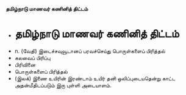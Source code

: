 **தமிழ்நாடு மாணவர் கணினித் திட்டம்**
- # தமிழ்நாடு மாணவர் கணினித் திட்டம்
- n. (வேதி) இடைச்சவுவூடானப் பரவச்செய்து பொருள்களைப் பிரித்தல்
- கலவைப் பிரிப்பு
- பிரிவினை
- பொருள்களைப் பிரித்தல்
- (இலக்) இணை உயிரின் இரண்டாம் உயிர் தனி ஒலிப்புடையதென்று காட்ட அதன்மீதிடப்படும் இரு புள்ளி அடையாளம்.

